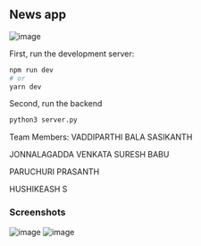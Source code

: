 ## News app

![image](https://user-images.githubusercontent.com/66306004/202858602-0a128609-181b-4c5c-baa3-d9ec3a53f34c.png)


First, run the development server:

```bash
npm run dev
# or
yarn dev
```

Second, run the backend

```bash
python3 server.py
```

Team Members:
VADDIPARTHI BALA SASIKANTH

JONNALAGADDA VENKATA SURESH BABU

PARUCHURI PRASANTH

HUSHIKEASH S

### Screenshots
![image](https://user-images.githubusercontent.com/66306004/202858719-8ee7bd72-129e-4f91-95a2-2f4b30f4be54.png)
![image](https://user-images.githubusercontent.com/66306004/202858746-ad3657cf-c5bd-4605-9f2c-d8ecc448de46.png)



